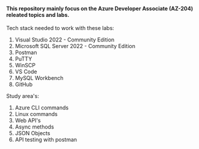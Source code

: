 <h4>This repository mainly focus on the Azure Developer Associate (AZ-204) releated topics and labs.</h4>

Tech stack needed to work with these labs:

<ol>
  <li>Visual Studio 2022 - Community Edition </br></li>
  <li>Microsoft SQL Server 2022 - Community Edition </br></li>
  <li>Postman</li>
  <li>PuTTY</li>
  <li>WinSCP</li>
  <li>VS Code</li>
  <li>MySQL Workbench</li>
  <li>GitHub</li>
</ol>

Study area's:

<ol>
  <li>Azure CLI commands</li>
  <li>Linux commands</li>
  <li>Web API's</li>
  <li>Async methods</li>
  <li>JSON Objects</li>
  <li>API testing with postman</li>
</ol>
